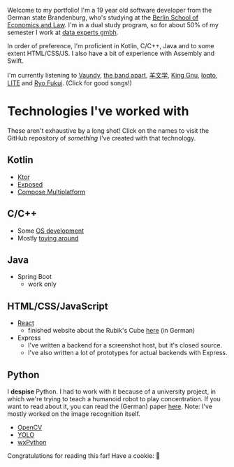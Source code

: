 Welcome to my portfolio! I'm a 19 year old software developer from the German
state Brandenburg, who's studying at the [Berlin School of Economics and Law](https://hwr-berlin.de).
I'm in a dual study program, so for about 50% of my semester I work at
[data experts gmbh](https://data-experts.de).

In order of preference, I'm proficient in Kotlin, C/C++, Java and to some extent HTML/CSS/JS.
I also have a bit of experience with Assembly and Swift.

I'm currently listening to [Vaundy](https://www.youtube.com/watch?v=Gbz2C2gQREI),
[the band apart](https://www.youtube.com/watch?v=LZymtEQJQfM),
[羊文学](https://www.youtube.com/watch?v=W4TOXpA7ktI),
[King Gnu](https://www.youtube.com/watch?v=L-Bzhpm8h0o),
[loqto](https://www.youtube.com/watch?v=0XWzY5SLTss),
[LITE](https://www.youtube.com/watch?v=j_ZmBl2OV14) and
[Ryo Fukui](https://www.youtube.com/watch?v=F5EFsUU7RRA). (Click for good songs!)

# Technologies I've worked with

These aren't exhaustive by a long shot! Click on the names to visit the GitHub repository
of *something* I've created with that technology.

## Kotlin

- [Ktor](https://github.com/GenPare/genpare-backend)
- [Exposed](https://github.com/GenPare/genpare-backend)
- [Compose Multiplatform](https://github.com/SarahIsWeird/DBCreate)

## C/C++

- Some [OS development](https://github.com/SarahIsWeird/WeirdOS)
- Mostly [toying around](https://github.com/SarahIsWeird/imgfilter)

## Java

- Spring Boot
  - work only

## HTML/<wbr>CSS/<wbr>JavaScript

- [React](https://github.com/SarahIsWeird/rubiksinfo/tree/main/frontend)
  - finished website about the Rubik's Cube [here](https://rubiksinfo.de/) (in German)
- Express
  - I've written a backend for a screenshot host, but it's closed source.
  - I've also written a lot of prototypes for actual backends with Express.

## Python

I **despise** Python. I had to work with it because of a university project, in which we're
trying to teach a humanoid robot to play concentration. If you want to read about it,
you can read the (German) paper [here](https://sarahisweird.dev/NAO-Memory.pdf).
Note: I've mostly worked on the image recognition itself.

- [OpenCV](https://github.com/NAO-Bilderkennung/memory-detector)
- [YOLO](https://github.com/NAO-Bilderkennung/memory-detector)
- [wxPython](https://github.com/NAO-Bilderkennung/memory-detector)

Congratulations for reading this far! Have a cookie: 🍪